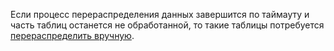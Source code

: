 Если процесс перераспределения данных завершится по таймауту и часть таблиц останется не обработанной, то такие таблицы потребуется [перераспределить вручную](../../../../managed-greenplum/operations/cluster-expand.md#start-redistribute).
